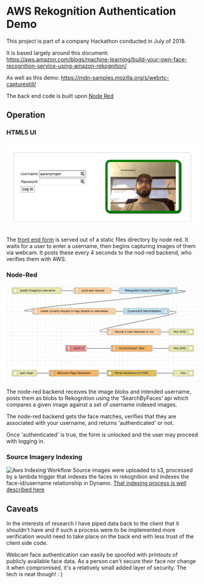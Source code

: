 # AWS Rekognition Authentication Demo

This project is part of a company Hackathon conducted in July of 2018. 

It is based largely around this document:
https://aws.amazon.com/blogs/machine-learning/build-your-own-face-recognition-service-using-amazon-rekognition/

As well as this demo:
https://mdn-samples.mozilla.org/s/webrtc-capturestill/

The back end code is built upon [Node Red](https://nodered.org)


## Operation

### HTML5 UI
![Authenticated Form](images/authenticated.png)

The [front end form](static/index.html) is served out of a static files directory by node red.  It waits for a user to enter a username, then begins capturing images of them via webcam.  It posts these every 4 seconds to the nod-red backend, who verifies them with AWS.

### Node-Red
![Node-Red Flow](images/node-red-flow.png)

The node-red backend receives the image blobs and intended username,  posts them as blobs to Rekognition using the 'SearchByFaces' api which compares a given image against a set of username indexed images.  

The node-red backend gets the face matches, verifies that they are associated with your username, and returns 'authenticated' or not.

Once 'authenticated' is true, the form is unlocked and the user may proceed with logging in.   


### Source Imagery Indexing
![Aws Indexing Workflow](https://d2908q01vomqb2.cloudfront.net/f1f836cb4ea6efb2a0b1b99f41ad8b103eff4b59/2017/08/15/face_recognition_1_1_1.gif)
Source images were uploaded to s3, processed by a lambda trigger that indexes the faces in rekognition and indexes the face-id/username relationship in Dynamo.  [That indexing process is well described here](https://aws.amazon.com/blogs/machine-learning/build-your-own-face-recognition-service-using-amazon-rekognition/)



## Caveats

In the interests of research I have piped data back to the client that it shouldn't have and if such a process were to be implemented more verification would need to take place on the back end with less trust of the client side code.

Webcam face authentication can easily be spoofed with printouts of publicly available face data.  As a person can't secure their face nor change it when compromised, it's a relatively small added layer of security.  The tech is neat though!  : )


